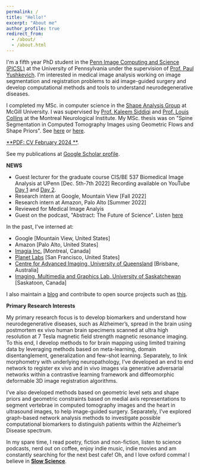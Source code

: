 ```yaml
---
permalink: /
title: "Hello!"
excerpt: "About me"
author_profile: true
redirect_from: 
  - /about/
  - /about.html
---
```


I'm a fifth year PhD student in the [Penn Image Computing and Science (PICSL)](http://picsl.upenn.edu/) at the University of Pennsylvania under the supervision of [Prof. Paul Yushkevich](https://www.med.upenn.edu/apps/faculty/index.php/g275/p2693923). I'm interested in medical image analysis working on image segmentation and registration problems to aid image-guided surgery and develop computational methods and tools to understand neurodegenerative diseases.

I completed my MSc. in computer science in the [Shape Analysis Group](http://www.cim.mcgill.ca/~shape/) at McGill University. I was supervised by [Prof. Kaleem Siddiqi](http://www.cim.mcgill.ca/~siddiqi/) and [Prof. Louis Collins](http://nist.mni.mcgill.ca/) at the Montreal Neurological Institute. My MSc. thesis was on "Spine Segmentation in Computed Tomography Images using Geometric Flows and Shape Priors". See [here](https://escholarship.mcgill.ca/concern/theses/4b29bb21t) or [here](https://www.frontiersin.org/articles/10.3389/fcomp.2021.592296/full).

[**PDF: CV February 2024 **](https://github.com/Pulkit-Khandelwal/pulkit-khandelwal.github.io/blob/master/Pulkit_Khandelwal_CV.pdf).

See my publications at [Google Scholar profile](https://scholar.google.com/citations?hl=en&user=6BOwPcoAAAAJ&view_op=list_works&sortby=pubdate).

**NEWS**
* Guest lecturer for the graduate course CIS/BE 537 Biomedical Image Analysis at UPenn [Dec. 5th-7th 2022] Recording available on YouTube [Day 1](https://youtu.be/cS-PJj3Wy6Q) and [Day 2](https://youtu.be/4RhGIG4jiaQ).
* Research intern at Google, Mountain View [Fall 2022]
* Research intern at Amazon, Palo Alto [Summer 2022]
* Reviewed for Medical Image Analyis
* Guest on the podcast, "Abstract: The Future of Science". Listen [here](https://anchor.fm/abstractcast)

In the past, I've interned at:
* Google [Mountain View, United States]
* Amazon [Palo Alto, United States]
* [Imagia Inc.](https://imagia.com/) [Montreal, Canada]
* [Planet Labs](https://www.planet.com/) [San Francisco, United States]
* [Centre for Advanced Imaging, University of Queensland](https://cai.centre.uq.edu.au/) [Brisbane, Australia]
* [Imaging, Multimedia and Graphics Lab, University of Saskatchewan](https://www.cs.usask.ca/research/research-labs/imaging-multimedia-and-graphics.php) [Saskatoon, Canada]

I also maintain a [blog](https://pulkit-khandelwal.github.io/blog/) and contribute to open source projects such as [this](https://github.com/Pulkit-Khandelwal/Reinforcement-Learning-Notebooks).

**Primary Research Interests**

My primary research focus is to develop biomarkers and understand how neurodegenerative diseases, such as Alzheimer’s, spread in the brain using postmortem ex vivo human brain specimens scanned at ultra high resolution at 7 Tesla magnetic field strength magnetic resonance imaging. To this end, I develop methods to for brain mapping using limited training data by leveraging methods based on meta-learning, domain disentanglement, generalization and few-shot learning. Separately, to link morphometry with underlying neuropathology, I’ve developed an end to end network to register ex vivo and in vivo images via generative adversarial networks within a contrastive learning framework and diffeomorphic deformable 3D image registration algorithms.

I’ve also developed methods based on geometric level sets and shape priors and geometric constraints based on medial axis representations to segment vertebrae in computed tomography images and the heart in ultrasound images, to help image-guided surgery. Separately, I’ve explored graph-based network analysis methods to investigate possible computational biomarkers to distinguish patients within the Alzheimer’s Disease spectrum.

In my spare time, I read poetry, fiction and non-fiction, listen to science podcasts, nerd out on coffee, enjoy indie music, indie movies and am constantly searching for the next best cafe! Oh, and I love oxford comma!
I believe in [**Slow Science**](http://slow-science.org/).
